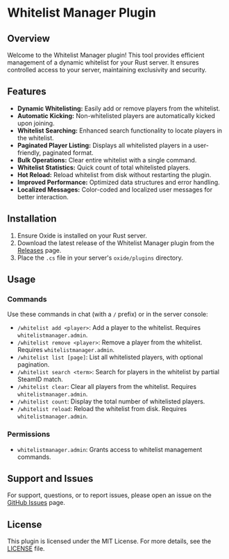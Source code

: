 # Whitelist Manager Plugin

## Overview

Welcome to the Whitelist Manager plugin! This tool provides efficient management of a dynamic whitelist for your Rust server. It ensures controlled access to your server, maintaining exclusivity and security.

## Features

- **Dynamic Whitelisting:** Easily add or remove players from the whitelist.
- **Automatic Kicking:** Non-whitelisted players are automatically kicked upon joining.
- **Whitelist Searching:** Enhanced search functionality to locate players in the whitelist.
- **Paginated Player Listing:** Displays all whitelisted players in a user-friendly, paginated format.
- **Bulk Operations:** Clear entire whitelist with a single command.
- **Whitelist Statistics:** Quick count of total whitelisted players.
- **Hot Reload:** Reload whitelist from disk without restarting the plugin.
- **Improved Performance:** Optimized data structures and error handling.
- **Localized Messages:** Color-coded and localized user messages for better interaction.

## Installation

1. Ensure Oxide is installed on your Rust server.
2. Download the latest release of the Whitelist Manager plugin from the [Releases](https://umod.org/plugins/wmgDoDQK2Z) page.
3. Place the `.cs` file in your server's `oxide/plugins` directory.

## Usage

### Commands

Use these commands in chat (with a `/` prefix) or in the server console:

- `/whitelist add <player>`: Add a player to the whitelist. Requires `whitelistmanager.admin`.
- `/whitelist remove <player>`: Remove a player from the whitelist. Requires `whitelistmanager.admin`.
- `/whitelist list [page]`: List all whitelisted players, with optional pagination.
- `/whitelist search <term>`: Search for players in the whitelist by partial SteamID match.
- `/whitelist clear`: Clear all players from the whitelist. Requires `whitelistmanager.admin`.
- `/whitelist count`: Display the total number of whitelisted players.
- `/whitelist reload`: Reload the whitelist from disk. Requires `whitelistmanager.admin`.

### Permissions

- `whitelistmanager.admin`: Grants access to whitelist management commands.

## Support and Issues

For support, questions, or to report issues, please open an issue on the [GitHub Issues](https://github.com/Cobrakiller456/-whitelist-manager/issues) page.

## License

This plugin is licensed under the MIT License. For more details, see the [LICENSE](https://github.com/TheeCobra1/Whitelist-Manager/blob/main/LICENSE) file.